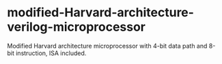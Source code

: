 # modified-Harvard-architecture-verilog-microprocessor
Modified Harvard architecture microprocessor with 4-bit data path and 8-bit instruction, ISA included.
